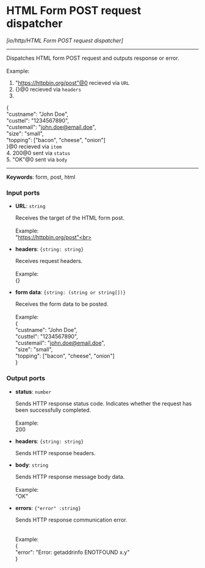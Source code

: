 # HTML Form POST request dispatcher

_[io/http/HTML Form POST request dispatcher]_

---

Dispatches HTML form POST request and outputs response or error.<br>
<br>
Example: <br>
1. "https://httpbin.org/post"@0 recieved via `URL` <br>
2.  {}@0 recieved via `headers` <br>
3. <br>
{<br>
  "custname": "John Doe",<br>
  "custtel": "1234567890", <br>
  "custemail": "john.doe@email.doe",  <br>
  "size": "small",<br>
  "topping": ["bacon", "cheese", "onion"]<br>
}@0 recieved via `item` <br>
4. 200@0 sent via `status`<br>
5. "OK"@0 sent via `body`<br>

---

__Keywords__: form, post, html

### Input ports

* __URL__: ` string `

    Receives the target of the HTML form post.<br>
    <br>
    Example:<br>
    "https://httpbin.org/post"<br>


* __headers__: ` {string: string} `

    Receives request headers. <br>
    <br>
    Example:<br>
    {}<br>


* __form data__: ` {string: (string or string[])} `

    Receives the form data to be posted.<br>
    <br>
    Example:<br>
    {<br>
      "custname": "John Doe",<br>
      "custtel": "1234567890", <br>
      "custemail": "john.doe@email.doe",  <br>
    "size": "small",<br>
    "topping": ["bacon", "cheese", "onion"]<br>
    }<br>

### Output ports

* __status__: ` number `

    Sends HTTP response status code. Indicates whether the request has been  successfully completed.<br>
    <br>
    Example:<br>
    200<br>


* __headers__: ` {string: string} `

    Sends HTTP response headers.<br>


* __body__: ` string `

    Sends HTTP response message body data.<br>
    <br>
    Example:<br>
    "OK"<br>


* __errors__: ` {"error" :string} `

    Sends HTTP response communication error.<br>
    <br>
    <br>
    Example:<br>
    {<br>
      "error": "Error: getaddrinfo ENOTFOUND x.y"<br>
    } <br>

